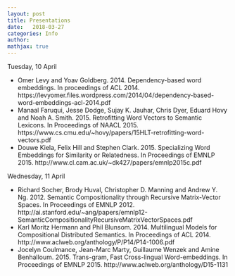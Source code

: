 ```yaml
---
layout: post
title: Presentations
date:   2018-03-27
categories: Info
author:
mathjax: true
---
```


Tuesday, 10 April


<ul>
<li>Omer Levy and Yoav Goldberg. 2014. Dependency-based word embeddings. In
 proceedings of ACL 2014.
<a>https://levyomer.files.wordpress.com/2014/04/dependency-based-word-embeddings-acl-2014.pdf</a>
</li>
<li>
Manaal Faruqui, Jesse Dodge, Sujay K. Jauhar, Chris Dyer, Eduard Hovy and Noah A. Smith. 2015. Retrofitting Word Vectors to Semantic Lexicons. In
Proceedings of NAACL 2015.
<a>https://www.cs.cmu.edu/~hovy/papers/15HLT-retrofitting-word-vectors.pdf</a>
</li>
<li>
Douwe Kiela, Felix Hill and Stephen Clark. 2015. Specializing Word Embeddings for Similarity or Relatedness. In
Proceedings of EMNLP 2015.
<a>http://www.cl.cam.ac.uk/~dk427/papers/emnlp2015c.pdf</a>
</li>
</ul>

Wednesday, 11 April

<ul>
 <li>
  Richard Socher, Brody Huval, Christopher D. Manning and Andrew Y. Ng. 2012. Semantic Compositionality through Recursive Matrix-Vector Spaces. In Proceedings of EMNLP 2012.
<a>http://ai.stanford.edu/~ang/papers/emnlp12-SemanticCompositionalityRecursiveMatrixVectorSpaces.pdf</a>
 </li>
 
 <li>
 Karl Moritz Hermann and Phil Blunsom. 2014. Multilingual Models for Compositional Distributed Semantics. In
Proceedings of ACL 2014.
 <a>http://www.aclweb.org/anthology/P/P14/P14-1006.pdf</a>
 </li>
 
 <li>
 Jocelyn Coulmance, Jean-Marc Marty, Guillaume Wenzek and Amine Benhalloum. 2015. Trans-gram, Fast Cross-lingual Word-embeddings. In Proceedings of EMNLP 2015.
 <a>http://www.aclweb.org/anthology/D15-1131</a>
 </li>
 </ul>




